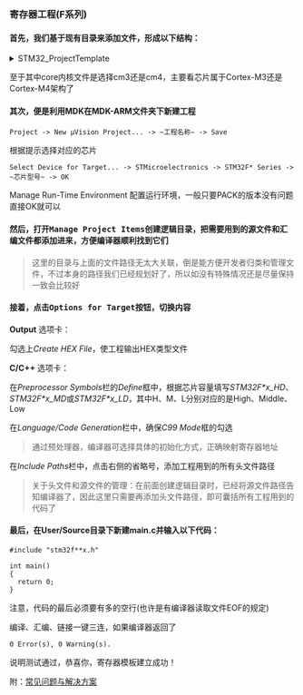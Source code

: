 ### 寄存器工程(F系列)

#### 首先，我们基于现有目录来添加文件，形成以下结构：

<details>
  <summary> STM32_ProjectTemplate </summary> 
  <pre>
    ├─CMSIS
    │  ├─CoreSupport
    │  │  ├─Inc
    │  │  │      core_cm3.h
    │  │  │      
    │  │  └─Src
    │  │          core_cm3.c
    │  │          
    │  └─DeviceSupport
    │      ├─Inc
    │      │      stm32f10x.h
    │      │      system_stm32f*x.h
    │      │      
    │      └─Src
    │              system_stm32f*x.c
    │                
    ├─Drivers
    │  ├─HAL_Driver
    │  │  ├─Inc
    │  │  └─Src
    │  ├─LL_Driver
    │  │  ├─Inc
    │  │  └─Src
    │  └─STD_Driver
    │      ├─Inc
    │      └─Src
    ├─MDK-ARM
    │  │  startup_stm32f*x_hd.s
    │  │  STM32_ProjectTemplate.uvprojx
    │  │  
    │  ├─DebugConfig
    │  ├─Listings
    │  └─Objects
    └─User
        ├─Include
        └─Source
                main.c
  </pre>
</details>

至于其中core内核文件是选择cm3还是cm4，主要看芯片属于Cortex-M3还是Cortex-M4架构了

#### 其次，便是利用MDK在MDK-ARM文件夹下新建工程

    Project -> New μVision Project... -> ~工程名称~ -> Save

根据提示选择对应的芯片

    Select Device for Target... -> STMicroelectronics -> STM32F* Series -> ~芯片型号~ -> OK

Manage Run-Time Environment 配置运行环境，一般只要PACK的版本没有问题直接OK就可以

#### 然后，打开<kbd>Manage Project Items</kbd>创建逻辑目录，把需要用到的**源文件**和**汇编文件**都添加进来，方便编译器顺利找到它们

> 这里的目录与上面的文件路径无太大关联，倒是能方便开发者归类和管理文件，不过本身的路径我们已经规划好了，所以如没有特殊情况还是尽量保持一致会比较好

#### 接着，点击<kbd>Options for Target</kbd>按钮，切换内容

**Output** 选项卡：

勾选上*Create HEX File*，使工程输出HEX类型文件

**C/C++** 选项卡：

在*Preprocessor Symbols*栏的*Define*框中，根据芯片容量填写*STM32F\*x_HD*、*STM32F\*x_MD*或*STM32F\*x_LD*，其中H、M、L分别对应的是High、Middle、Low

在*Language/Code Generation*栏中，确保*C99 Mode*框的勾选

> 通过预处理器，编译器可选择具体的初始化方式，正确映射寄存器地址

在*Include Paths*栏中，点击右侧的省略号，添加工程用到的所有头文件路径

> 关于头文件和源文件的管理：在前面创建逻辑目录时，已经将源文件路径告知编译器了，因此这里只需要再添加头文件路径，即可囊括所有工程用到的代码了

#### 最后，在**User/Source**目录下新建**main.c**并输入以下代码：

```
#include "stm32f**x.h"

int main()
{
  return 0;
}

```
注意，代码的最后必须要有多的空行(也许是有编译器读取文件EOF的规定)

编译、汇编、链接一键三连，如果编译器返回了

`0 Error(s), 0 Warning(s).`

说明测试通过，恭喜你，寄存器模板建立成功！

附：[常见问题与解决方案](https://github.com/Ryzone/STM-32Series/blob/main/Project%20Template.md#step5-%E5%B0%8F%E7%BB%93)
